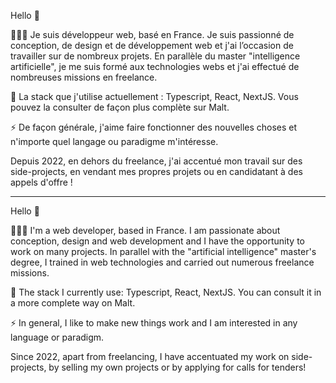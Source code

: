 Hello 👋

👨🏻‍💻 Je suis développeur web, basé en France. Je suis passionné de conception, de design et de développement web et j'ai l’occasion de travailler sur de nombreux projets.
En parallèle du master "intelligence artificielle", je me suis formé aux technologies webs et j'ai effectué de nombreuses missions en freelance.

🔧 La stack que j'utilise actuellement : Typescript, React, NextJS. Vous pouvez la consulter de façon plus complète sur Malt.

⚡️ De façon générale, j'aime faire fonctionner des nouvelles choses et n'importe quel langage ou paradigme m'intéresse.

Depuis 2022, en dehors du freelance, j'ai accentué mon travail sur des side-projects, en vendant mes propres projets ou en candidatant à des appels d'offre !

---

Hello 👋

👨🏻‍💻 I'm a web developer, based in France. I am passionate about conception, design and web development and I have the opportunity to work on many projects.
In parallel with the "artificial intelligence" master's degree, I trained in web technologies and carried out numerous freelance missions.

🔧 The stack I currently use: Typescript, React, NextJS. You can consult it in a more complete way on Malt.

⚡️ In general, I like to make new things work and I am interested in any language or paradigm.

Since 2022, apart from freelancing, I have accentuated my work on side-projects, by selling my own projects or by applying for calls for tenders!
